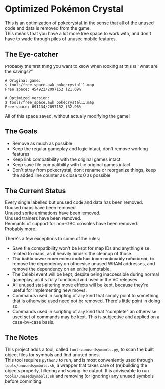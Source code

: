 Optimized Pokémon Crystal
=========================

This is an optimization of pokecrystal, in the sense that all of the unused code and data is removed from the game.  
This means that you have a lot more free space to work with, and don't have to wade through piles of unused mobile features.

The Eye-catcher
---------------

Probably the first thing you want to know when looking at this is "what are the savings?"

```
# Original game:
$ tools/free_space.awk pokecrystal11.map
Free space: 454922/2097152 (21.69%)

# Optimized version:
$ tools/free_space.awk pokecrystal11.map
Free space: 691134/2097152 (32.96%)
```

All of this space saved, without actually modifying the game!

The Goals
---------

* Remove as much as possible
* Keep the regular gameplay and logic intact, don't remove working features
* Keep link compatibility with the original games intact
* Keep save file compatibility with the original games intact
* Don't stray from pokecrystal, don't rename or reorganize things, keep the added line counter as close to 0 as possible

The Current Status
------------------

Every single labelled but unused code and data has been removed.  
Unused maps have been removed.  
Unused sprite animations have been removed.  
Unused trainers have been removed.  
Remnants of support for non-GBC consoles have been removed.  
Probably more.

There's a few exceptions to some of the rules:
* Save file compatibility won't be kept for map IDs and anything else related to maps, as it heavily hinders the cleanup of those.
* The battle tower room menu code has been noticeably refactored, to remove the dependency on otherwise unused WRAM addresses, and remove the dependency on an entire jumptable.
* The Celebi event will be kept, despite being inaccessible during normal gameplay, as it's fully functional and used in the VC releases.
* All unused stat-altering move effects will be kept, because they're useful for implementing new moves.
* Commands used in scripting of any kind that simply point to something that is otherwise used need not be removed. There's little point in doing so.
* Commands used in scripting of any kind that "complete" an otherwise used set of commands may be kept. This is subjective and applied on a case-by-case basis.

The Notes
---------

This project adds a tool, called `tools/unusedsymbols.py`, to scan the built object files for symbols and find unused ones.  
This tool requires `python3` to run, and is most conveniently used through `tools/unusedsymbols.sh`, a wrapper that takes care of (re)building the objects properly, filtering and saving the output.
It is adviseable to run `tools/unusedsymbols.sh` and removing (or ignoring) any unused symbols before commiting.
